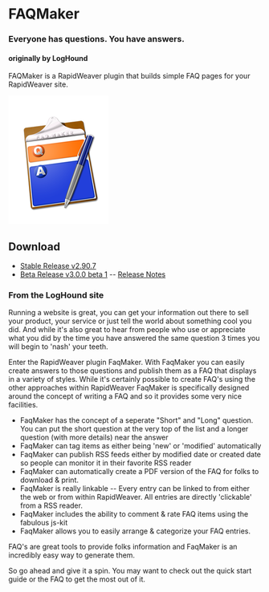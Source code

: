 # FAQMaker
### Everyone has questions. You have answers.
#### originally by LogHound
FAQMaker is a RapidWeaver plugin that builds simple FAQ pages for your RapidWeaver site.
<style>
.markdown-body img {
display:block;
float:right;
max-width:25%;
}

</style>
![FAQMaker Icon](https://raw.githubusercontent.com/yourhead/faqmaker/master/assets/icon_256.png)

## Download
 - [Stable Release v2.90.7](https://github.com/yourhead/faqmaker/raw/v2.90.7/downloads/faqmaker_latest_rw6.zip)
 - [Beta Release v3.0.0 beta 1](https://github.com/yourhead/faqmaker/raw/v3.0.0b1/downloads/FaqMaker_3.0.0b1_1042.zip) -- [Release Notes](http://yourhead.com/appcast/RW6/FAQMaker/release_notes_3.0.0b1_1042)


### From the LogHound site

Running a website is great, you can get your information out there to sell your product, your service or just tell the world about something cool you did.  And while it's also great to hear from people who use or appreciate what you did by the time you have answered the same question 3 times you will begin to 'nash' your teeth.

Enter the RapidWeaver plugin FaqMaker.  With FaqMaker you can easily create answers to those questions and publish them as a FAQ that displays in a variety of styles.   While it's certainly possible to create FAQ's using the other approaches within RapidWeaver FaqMaker is specifically designed around the concept of writing a FAQ and so it provides some very nice facilities.

 - FaqMaker has the concept of a seperate "Short" and "Long" question.  You can put the short question at the very top of the list and a longer question (with more details) near the answer
 - FaqMaker can tag items as either being 'new' or 'modified' automatically
 - FaqMaker can publish RSS feeds either by modified date or created date so people can monitor it in their favorite RSS reader
 - FaqMaker can automatically create a PDF version of the FAQ for folks to download & print.
 - FaqMaker is really linkable -- Every entry can be linked to from either the web or from within RapidWeaver. All entries are directly 'clickable' from a RSS reader.
 - FaqMaker includes the ability to comment & rate FAQ items using the fabulous js-kit
 - FaqMaker allows you to easily arrange & categorize your FAQ entries.

FAQ's are great tools to provide folks information and FaqMaker is an incredibly easy way to generate them.

So go ahead and give it a spin.  You may want to check out the quick start guide or the FAQ to get the most out of it. 
